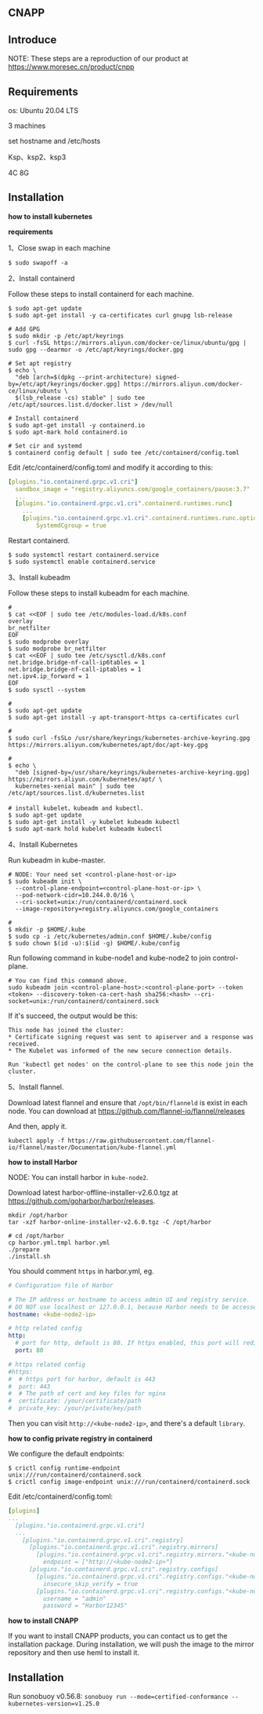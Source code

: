 ## CNAPP

## Introduce

NOTE: These steps are a reproduction of our product at https://www.moresec.cn/product/cnpp

## Requirements

os: Ubuntu 20.04 LTS

3 machines

set hostname and /etc/hosts

Ksp、ksp2、ksp3

4C 8G

## Installation

**how to install kubernetes**

**requirements**

1、Close swap in each machine

```shell
$ sudo swapoff -a
```

2、Install containerd

Follow these steps to install containerd for each machine.

```shell
$ sudo apt-get update
$ sudo apt-get install -y ca-certificates curl gnupg lsb-release

# Add GPG
$ sudo mkdir -p /etc/apt/keyrings
$ curl -fsSL https://mirrors.aliyun.com/docker-ce/linux/ubuntu/gpg | sudo gpg --dearmor -o /etc/apt/keyrings/docker.gpg

# Set apt registry
$ echo \
  "deb [arch=$(dpkg --print-architecture) signed-by=/etc/apt/keyrings/docker.gpg] https://mirrors.aliyun.com/docker-ce/linux/ubuntu \
  $(lsb_release -cs) stable" | sudo tee /etc/apt/sources.list.d/docker.list > /dev/null
 
# Install containerd
$ sudo apt-get install -y containerd.io
$ sudo apt-mark hold containerd.io

# Set cir and systemd
$ containerd config default | sudo tee /etc/containerd/config.toml
```

Edit /etc/containerd/config.toml and modify it according to this:

```yaml
[plugins."io.containerd.grpc.v1.cri"]
  sandbox_image = "registry.aliyuncs.com/google_containers/pause:3.7"
  ...
  [plugins."io.containerd.grpc.v1.cri".containerd.runtimes.runc]
    ...
    [plugins."io.containerd.grpc.v1.cri".containerd.runtimes.runc.options]
        SystemdCgroup = true
```

Restart containerd.

```shell
$ sudo systemctl restart containerd.service
$ sudo systemctl enable containerd.service
```

3、Install kubeadm

Follow these steps to install kubeadm for each machine.

```shell
# 
$ cat <<EOF | sudo tee /etc/modules-load.d/k8s.conf
overlay
br_netfilter
EOF
$ sudo modprobe overlay
$ sudo modprobe br_netfilter
$ cat <<EOF | sudo tee /etc/sysctl.d/k8s.conf
net.bridge.bridge-nf-call-ip6tables = 1
net.bridge.bridge-nf-call-iptables = 1
net.ipv4.ip_forward = 1
EOF
$ sudo sysctl --system

# 
$ sudo apt-get update
$ sudo apt-get install -y apt-transport-https ca-certificates curl

# 
$ sudo curl -fsSLo /usr/share/keyrings/kubernetes-archive-keyring.gpg https://mirrors.aliyun.com/kubernetes/apt/doc/apt-key.gpg

#
$ echo \
  "deb [signed-by=/usr/share/keyrings/kubernetes-archive-keyring.gpg] https://mirrors.aliyun.com/kubernetes/apt/ \
  kubernetes-xenial main" | sudo tee /etc/apt/sources.list.d/kubernetes.list
  
# install kubelet、kubeadm and kubectl.
$ sudo apt-get update
$ sudo apt-get install -y kubelet kubeadm kubectl
$ sudo apt-mark hold kubelet kubeadm kubectl
```

4、Install Kubernetes

Run kubeadm in kube-master.

```shell
# NODE: Your need set <control-plane-host-or-ip>
$ sudo kubeadm init \
  --control-plane-endpoint=<control-plane-host-or-ip> \
  --pod-network-cidr=10.244.0.0/16 \
  --cri-socket=unix:/run/containerd/containerd.sock
  --image-repository=registry.aliyuncs.com/google_containers
  
# 
$ mkdir -p $HOME/.kube
$ sudo cp -i /etc/kubernetes/admin.conf $HOME/.kube/config
$ sudo chown $(id -u):$(id -g) $HOME/.kube/config

```

Run following command in kube-node1 and kube-node2 to join control-plane.

```shell
# You can find this command above.
sudo kubeadm join <control-plane-host>:<control-plane-port> --token <token> --discovery-token-ca-cert-hash sha256:<hash> --cri-socket=unix:/run/containerd/containerd.sock
```

If it's succeed, the output would be this:

```shell
This node has joined the cluster:
* Certificate signing request was sent to apiserver and a response was received.
* The Kubelet was informed of the new secure connection details.

Run 'kubectl get nodes' on the control-plane to see this node join the cluster.
```

5、Install flannel.

Download latest flannel and ensure that `/opt/bin/flanneld` is exist in each node. You can download at https://github.com/flannel-io/flannel/releases

And then, apply it.

```shell
kubectl apply -f https://raw.githubusercontent.com/flannel-io/flannel/master/Documentation/kube-flannel.yml
```

**how to install Harbor**

NODE: You can install harbor in `kube-node2`.

Download latest harbor-offline-installer-v2.6.0.tgz at https://github.com/goharbor/harbor/releases.

```shell
mkdir /opt/harbor
tar -xzf harbor-online-installer-v2.6.0.tgz -C /opt/harbor

# cd /opt/harbor
cp harbor.yml.tmpl harbor.yml
./prepare
./install.sh 
```

You should comment `https` in harbor.yml, eg.

```yaml
# Configuration file of Harbor

# The IP address or hostname to access admin UI and registry service.
# DO NOT use localhost or 127.0.0.1, because Harbor needs to be accessed by external clients.
hostname: <kube-node2-ip>

# http related config
http:
  # port for http, default is 80. If https enabled, this port will redirect to https port
  port: 80

# https related config
#https:
#  # https port for harbor, default is 443
#  port: 443
#  # The path of cert and key files for nginx
#  certificate: /your/certificate/path
#  private_key: /your/private/key/path
```

Then you can visit `http://<kube-node2-ip>`, and there's a default `library`. 

**how to config private registry in containerd**

We configure the default endpoints:

```shell
$ crictl config runtime-endpoint unix:///run/containerd/containerd.sock
$ crictl config image-endpoint unix:///run/containerd/containerd.sock
```

Edit /etc/containerd/config.toml:

```yaml
[plugins]
...
  [plugins."io.containerd.grpc.v1.cri"]
  ...
    [plugins."io.containerd.grpc.v1.cri".registry]
      [plugins."io.containerd.grpc.v1.cri".registry.mirrors]
        [plugins."io.containerd.grpc.v1.cri".registry.mirrors."<kube-node2-ip>"]
          endpoint = ["http://<kube-node2-ip>"]
      [plugins."io.containerd.grpc.v1.cri".registry.configs]
        [plugins."io.containerd.grpc.v1.cri".registry.configs."<kube-node2-ip>".tls]
          insecure_skip_verify = true
        [plugins."io.containerd.grpc.v1.cri".registry.configs."<kube-node2-ip>".auth]
          username = "admin"
          password = "Harbor12345"

```

**how to install CNAPP**

If you want to install CNAPP products, you can contact us to get the installation package. During installation, we will push the image to the mirror repository and then use heml to install it.

## Installation

Run sonobuoy v0.56.8: `sonobuoy run --mode=certified-conformance --kubernetes-version=v1.25.0`


